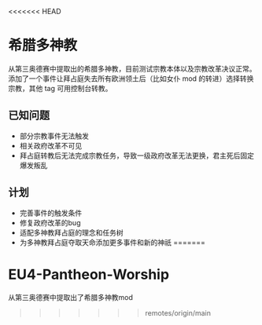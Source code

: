 <<<<<<< HEAD
# 希腊多神教

从第三奥德赛中提取出的希腊多神教，目前测试宗教本体以及宗教改革决议正常。
添加了一个事件让拜占庭失去所有欧洲领土后（比如女仆 mod 的转进）选择转换宗教，其他 tag 可用控制台转教。

## 已知问题
- 部分宗教事件无法触发
- 相关政府改革不可见
- 拜占庭转教后无法完成宗教任务，导致一级政府改革无法更换，君主死后固定爆发叛乱

## 计划
- 完善事件的触发条件
- 修复政府改革的bug
- 适配多神教拜占庭的理念和任务树
- 为多神教拜占庭夺取天命添加更多事件和新的神祇
=======
# EU4-Pantheon-Worship
从第三奥德赛中提取出了希腊多神教mod
>>>>>>> remotes/origin/main
